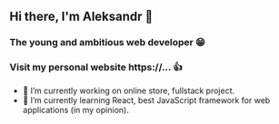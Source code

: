 ## Hi there, I'm Aleksandr 👋
### The young and ambitious web developer 😁
### Visit my personal website https://... 👍
- 🔭 I’m currently working on online store, fullstack project.
- 🌱 I’m currently learning React, best JavaScript framework for web applications (in my opinion).
<!--
- 👯 I’m looking to collaborate on potential customers.
- 🤔 I’m looking for help with employment in a promising company.
- 💬 Ask me about how to align any div to the center of the ✨universe✨.
- 📫 How to reach me: ...
- 😄 Pronouns: ...
- ⚡ Fun fact: ...
-->
